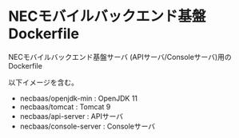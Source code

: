 NECモバイルバックエンド基盤 Dockerfile
======================================

NECモバイルバックエンド基盤サーバ (APIサーバ/Consoleサーバ)用の
Dockerfile

以下イメージを含む。

* necbaas/openjdk-min : OpenJDK 11
* necbaas/tomcat : Tomcat 9
* necbaas/api-server : APIサーバ
* necbaas/console-server : Consoleサーバ
